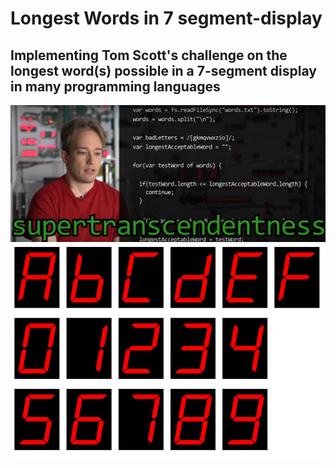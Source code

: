 # Longest Words in 7 segment-display
## Implementing Tom Scott's challenge on the longest word(s) possible in a 7-segment display in many programming languages
![🚀](https://github.com/FernanCetinaE/Longest-Words-in-7-segment-display/blob/main/imagesIgnore/supertranscendentness.png "🚀")
![💡](https://github.com/FernanCetinaE/Longest-Words-in-7-segment-display/blob/main/imagesIgnore/Seven-Segment-Display.png "💡")
